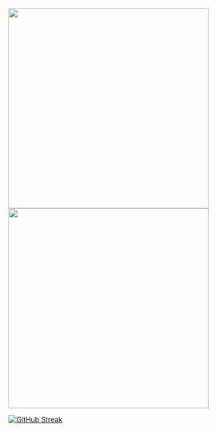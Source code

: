<div>
  <img align="center" src="https://streak-stats.demolab.com?user=cirillojon&theme=tokyonight&hide_border=true" width="400px"/>
  <img align="center" src="https://github-readme-stats.vercel.app/api/top-langs/?username=cirillojon&size_weight=0.25&count_weight=0.75&langs_count=6&layout=compact&theme=tokyonight&hide_border=true" width="400px"/>
</div>


[![GitHub Streak](https://streak-stats.demolab.com/?user=cirillojon&theme=dark)](https://git.io/streak-stats)

<!--
**cirillojon/cirillojon** is a ✨ _special_ ✨ repository because its `README.md` (this file) appears on your GitHub profile.

Here are some ideas to get you started:

- 🔭 I’m currently working on ...
- 🌱 I’m currently learning ...
- 👯 I’m looking to collaborate on ...
- 🤔 I’m looking for help with ...
- 💬 Ask me about ...
- 📫 How to reach me: ...
- 😄 Pronouns: ...
- ⚡ Fun fact: ...
-->

